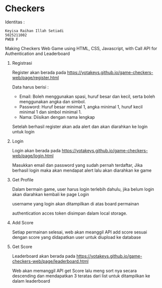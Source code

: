 # Checkers

Identitas :

    Keyisa Raihan Illah Setiadi
    5025211002
    PWEB F

Making Checkers Web Game using HTML, CSS, Javascript, with Call API for Authentication and Leaderboard

1. Registrasi

   Register akan berada pada https://yotakeys.github.io/game-checkers-web/page/register.html

   Data harus berisi :

   - Email: Boleh menggunakan spasi, huruf besar dan kecil, serta boleh menggunakan angka dan simbol.
   - Password: Huruf besar minimal 1, angka minimal 1, huruf kecil minimal 1 dan simbol minimal 1.
   - Nama: Diisikan dengan nama lengkap

   Setelah berhasil register akan ada alert dan akan diarahkan ke login untuk login

2. Login

   Login akan berada pada https://yotakeys.github.io/game-checkers-web/page/login.html

   Masukkan email dan password yang sudah pernah terdaftar, Jika berhasil login maka akan mendapat alert lalu akan diarahkan ke game

3. Get Profile

   Dalam bermain game, user harus login terlebih dahulu, jika belum login akan diarahkan kembali ke page Login

   username yang login akan ditampilkan di atas board permainan

   authentication acces token disimpan dalam local storage.

4. Add Score

   Setiap permainan selesai, web akan meanggil API add score sesuai dengan score yang didapatkan user untuk diupload ke database

5. Get Score

   Leaderboard akan berada pada https://yotakeys.github.io/game-checkers-web/page/leaderboard.html

   Web akan memanggil API get Score lalu meng sort nya secara descending dan mendapatkan 3 teratas dari list untuk ditampilkan ke dalam leaderboard
